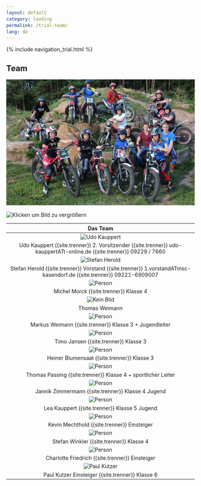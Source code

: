 ```yaml
---
layout: default
category: landing
permalink: /trial-team/
lang: de
---
```


{% include navigation_trial.html %}

## Team

![Klicken um Bild zu vergrößern](https://raw.githubusercontent.com/msc-kasendorf/docker/027ec508626a2fcc891af18d53391d165d66a9d2/docs/_posts/IMG_8845.JPG)

![Klicken um Bild zu vergrößern](https://lh4.googleusercontent.com/-iVD7P1FwC9w/UZEmK4QzMVI/AAAAAAAADes/LBf03Hyct7k/w711-h473-no/IMGP0870.JPG)

| Das Team |
|:--------:|
| ![Udo Kauppert](https://lh4.googleusercontent.com/3li14t_HWAZ5lkrMtZ8fPWJzO-0wEe83z-m2oqlrZro=w150-h193-p-no)
| Udo Kauppert {{site.trenner}} 2. Vorsitzender  {{site.trenner}} udo-kauppertATt-online.de {{site.trenner}}  09229 / 7660 |
| ![Stefan Herold](https://lh3.googleusercontent.com/T5SHb4qb7OIfhZl8_a7RzI-yXdb7ESqFgkbi0_u3lTQ=w181-h222-p-no) |
| Stefan Herold {{site.trenner}} Vorstand {{site.trenner}} 1.vorstandATmsc-kasendorf.de {{site.trenner}} 09221-6909007 |
| ![Person](https://lh5.googleusercontent.com/9Y3oPYtRep_SKYgdIOZNr_zQ_XRb3MgwwDj06Ow5ifY=w180-h176-p-no) |
| Michel Morck {{site.trenner}} Klasse 4 |
|  ![Kein Bild](http://) |
|  Thomas Weimann |
| ![Person](https://lh6.googleusercontent.com/LGm-nV2_UCrz-q-8oe6hL604oCe_ky_gPkV2HdnmMJ8=w137-h207-p-no) |
| Markus Weimann {{site.trenner}} Klasse 3 + Jugendleiter  |
| ![Person](https://lh5.googleusercontent.com/c4pjh1One-b3aj1-kndZ4pjJFQtSWEXEwb_gFpOfiu4=w284-h212-p-no) |
| Timo Jansen {{site.trenner}} Klasse 3 |
| ![Person](https://lh6.googleusercontent.com/5-8txWBxjYHGAsKzLLLnpJlcjNsmTWiIkA4aryZ0Q2I=w283-h212-p-no) |
| Heiner Blumensaat {{site.trenner}} Klasse 3 |
| ![Person](https://lh6.googleusercontent.com/MGocEJLPjcFJcStHuq4RV1cS4QAZEPJqVYGoclCEEds=w283-h212-p-no) |
| Thomas Passing {{site.trenner}} Klasse 4 + sportlicher Leiter |
| ![Person](https://lh5.googleusercontent.com/7ZdUOu030RvmziSvYRIgtJ-lcCZiacjomrnwJEGzBno=w148-h222-p-no) |
| Jannik Zimmermann {{site.trenner}} Klasse 4 Jugend |
| ![Person](https://lh6.googleusercontent.com/ij0NWpNuGlL0CQxG2ApfKpnrOTq7fk4otM1WlSn8OUY=w165-h207-p-no) |
| Lea Kauppert {{site.trenner}} Klasse 5 Jugend |
| ![Person](https://lh5.googleusercontent.com/VZV8YPJtfCAV5SjM1y4ZfIr8B0Y7gaL6Rd0I__HDSh4=w183-h222-p-no) |
| Kevin Mechthold {{site.trenner}} Einsteiger |
| ![Person](https://lh6.googleusercontent.com/083_K634rP6HvQKsVWZ8PxKVsRlNf-ctouOWZIs6DL8=w283-h212-p-no) |
| Stefan Winkler {{site.trenner}} Klasse 4 |
| ![Person](https://lh3.googleusercontent.com/S05rCZ2lYmd4QHygeDhkgK76aKmb0ck3KRTshiPE_48=w276-h207-p-no) |
| Charlotte Friedrich {{site.trenner}} Einsteiger |
| ![Paul Kutzer](https://lh3.googleusercontent.com/-N0CxIUd8UA0/VPQbpTsFmRI/AAAAAAAAFY0/yV_qnEQFiW4/w480-h360-no/CIMG4272-001.JPG) |
| Paul Kutzer Einsteiger  {{site.trenner}}  Klasse 6 |
